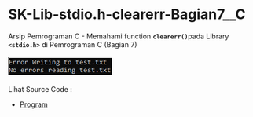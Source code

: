 # SK-Lib-stdio.h-clearerr-Bagian7__C
Arsip Pemrograman C - Memahami function <code><b>clearerr()</b></code>pada Library <code><b>&lt;stdio.h></b></code> di Pemrograman C (Bagian 7)<br><br>
<img src="https://github.com/RizkyKhapidsyah/SK-Lib-stdio.h-clearerr-Bagian7__C/blob/master/SK-Lib-stdio.h-clearerr-Bagian7__C/x64/result/001.PNG"><br><br>
Lihat Source Code : <br>
- <a href="https://github.com/RizkyKhapidsyah/SK-Lib-stdio.h-clearerr-Bagian7__C/blob/master/SK-Lib-stdio.h-clearerr-Bagian7__C/Source.c">Program</a>

